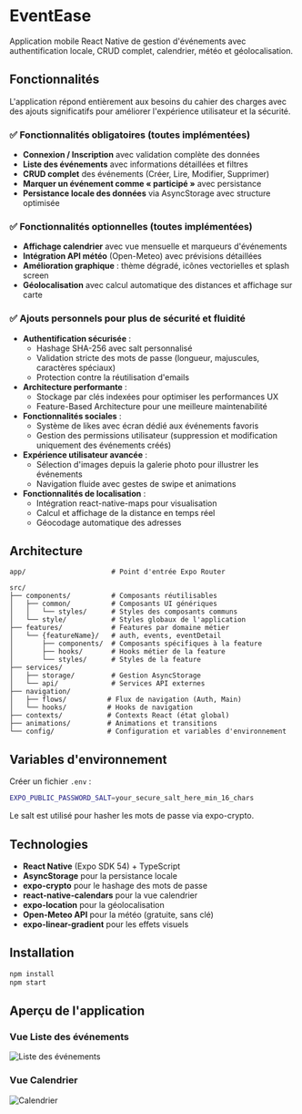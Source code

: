 # EventEase

Application mobile React Native de gestion d'événements avec authentification locale, CRUD complet, calendrier, météo et géolocalisation.

## Fonctionnalités

L'application répond entièrement aux besoins du cahier des charges avec des ajouts significatifs pour améliorer l'expérience utilisateur et la sécurité.

### ✅ Fonctionnalités obligatoires (toutes implémentées)
- **Connexion / Inscription** avec validation complète des données
- **Liste des événements** avec informations détaillées et filtres
- **CRUD complet** des événements (Créer, Lire, Modifier, Supprimer)
- **Marquer un événement comme « participé »** avec persistance
- **Persistance locale des données** via AsyncStorage avec structure optimisée

### ✅ Fonctionnalités optionnelles (toutes implémentées)
- **Affichage calendrier** avec vue mensuelle et marqueurs d'événements
- **Intégration API météo** (Open-Meteo) avec prévisions détaillées
- **Amélioration graphique** : thème dégradé, icônes vectorielles et splash screen
- **Géolocalisation** avec calcul automatique des distances et affichage sur carte

### ✅ Ajouts personnels pour plus de sécurité et fluidité
- **Authentification sécurisée** :
  - Hashage SHA-256 avec salt personnalisé
  - Validation stricte des mots de passe (longueur, majuscules, caractères spéciaux)
  - Protection contre la réutilisation d'emails
- **Architecture performante** :
  - Stockage par clés indexées pour optimiser les performances UX
  - Feature-Based Architecture pour une meilleure maintenabilité
- **Fonctionnalités sociales** :
  - Système de likes avec écran dédié aux événements favoris
  - Gestion des permissions utilisateur (suppression et modification uniquement des événements créés)
- **Expérience utilisateur avancée** :
  - Sélection d'images depuis la galerie photo pour illustrer les événements
  - Navigation fluide avec gestes de swipe et animations
- **Fonctionnalités de localisation** :
  - Intégration react-native-maps pour visualisation
  - Calcul et affichage de la distance en temps réel
  - Géocodage automatique des adresses

## Architecture

```
app/                     # Point d'entrée Expo Router

src/
├── components/          # Composants réutilisables
│   ├── common/          # Composants UI génériques
│   │   └── styles/      # Styles des composants communs
│   └── style/           # Styles globaux de l'application
├── features/            # Features par domaine métier
│   └── {featureName}/   # auth, events, eventDetail
│       ├── components/  # Composants spécifiques à la feature
│       ├── hooks/       # Hooks métier de la feature
│       └── styles/      # Styles de la feature
├── services/
│   ├── storage/         # Gestion AsyncStorage
│   └── api/             # Services API externes
├── navigation/
│   ├── flows/          # Flux de navigation (Auth, Main)
│   └── hooks/          # Hooks de navigation
├── contexts/           # Contexts React (état global)
├── animations/         # Animations et transitions
└── config/             # Configuration et variables d'environnement
```

## Variables d'environnement

Créer un fichier `.env` :
```bash
EXPO_PUBLIC_PASSWORD_SALT=your_secure_salt_here_min_16_chars
```

Le salt est utilisé pour hasher les mots de passe via expo-crypto.

## Technologies

- **React Native** (Expo SDK 54) + TypeScript
- **AsyncStorage** pour la persistance locale
- **expo-crypto** pour le hashage des mots de passe
- **react-native-calendars** pour la vue calendrier
- **expo-location** pour la géolocalisation
- **Open-Meteo API** pour la météo (gratuite, sans clé)
- **expo-linear-gradient** pour les effets visuels

## Installation

```bash
npm install
npm start
```

## Aperçu de l'application

### Vue Liste des événements
![Liste des événements](assets/EventListScreen.PNG)

### Vue Calendrier
![Calendrier](assets/CalendarScreen.PNG)

